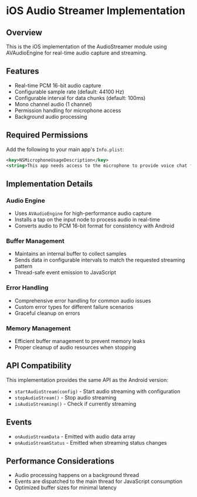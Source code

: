 # iOS Audio Streamer Implementation

## Overview

This is the iOS implementation of the AudioStreamer module using AVAudioEngine for real-time audio capture and streaming.

## Features

- Real-time PCM 16-bit audio capture
- Configurable sample rate (default: 44100 Hz)
- Configurable interval for data chunks (default: 100ms)
- Mono channel audio (1 channel)
- Permission handling for microphone access
- Background audio processing

## Required Permissions

Add the following to your main app's `Info.plist`:

```xml
<key>NSMicrophoneUsageDescription</key>
<string>This app needs access to the microphone to provide voice chat functionality.</string>
```

## Implementation Details

### Audio Engine

- Uses `AVAudioEngine` for high-performance audio capture
- Installs a tap on the input node to process audio in real-time
- Converts audio to PCM 16-bit format for consistency with Android

### Buffer Management

- Maintains an internal buffer to collect samples
- Sends data in configurable intervals to match the requested streaming pattern
- Thread-safe event emission to JavaScript

### Error Handling

- Comprehensive error handling for common audio issues
- Custom error types for different failure scenarios
- Graceful cleanup on errors

### Memory Management

- Efficient buffer management to prevent memory leaks
- Proper cleanup of audio resources when stopping

## API Compatibility

This implementation provides the same API as the Android version:

- `startAudioStream(config)` - Start audio streaming with configuration
- `stopAudioStream()` - Stop audio streaming
- `isAudioStreaming()` - Check if currently streaming

## Events

- `onAudioStreamData` - Emitted with audio data array
- `onAudioStreamStatus` - Emitted when streaming status changes

## Performance Considerations

- Audio processing happens on a background thread
- Events are dispatched to the main thread for JavaScript consumption
- Optimized buffer sizes for minimal latency
